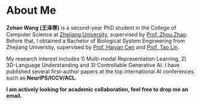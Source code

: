 
# About Me

**Zehan Wang (王泽寒)** is a second-year PhD student in the College of Computer Science at [Zhejiang University](https://www.zju.edu.cn/english/), supervised by [Prof. Zhou Zhao](https://person.zju.edu.cn/zhaozhou). Before that, I obtained a Bachelor of Biological System Engineering from Zhejiang University, supervised by [Prof. Haiyan Cen](https://person.zju.edu.cn/chy) and [Prof. Tao Lin](https://person.zju.edu.cn/lintaolab).

My research interest includes 1) Multi-modal Representation Learning, 2) 3D-Language Understanding and 3) Controllable Generative AI. I have published several first-author papers at the top international AI conferences such as **NeurIPS/ICCV/ACL**.

**I am actively looking for academic collaboration, feel free to drop me an email.**
